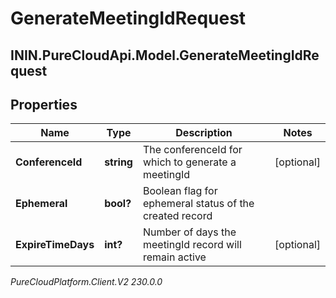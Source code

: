# GenerateMeetingIdRequest

## ININ.PureCloudApi.Model.GenerateMeetingIdRequest

## Properties

|Name | Type | Description | Notes|
|------------ | ------------- | ------------- | -------------|
| **ConferenceId** | **string** | The conferenceId for which to generate a meetingId | [optional] |
| **Ephemeral** | **bool?** | Boolean flag for ephemeral status of the created record | |
| **ExpireTimeDays** | **int?** | Number of days the meetingId record will remain active | [optional] |



_PureCloudPlatform.Client.V2 230.0.0_
